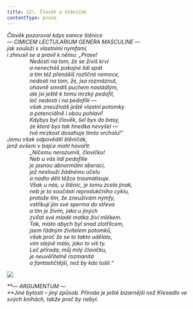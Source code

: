 ```yaml
---
title: 12\. Člověk a štěničák
contentType: prose
---
```


<section>

_Člověk pozoroval kdys samce štěnice  
— CIMICEM LECTULARIUM GENERA MASCULINE —  
jak souloží s vlastními nymfami,  
i zhnusil se a pravil k němu: „Prase!  
               Nedosti na tom, že se živíš krví  
               a nenecháš pokojné lidi spát  
               a tím též přenášíš rozličné nemoce,  
               nedosti na tom, že, jsa rozmáznut,  
               ohavně smrdíš puchem nasládlým,  
               ale jsi ještě k tomu mrzký pedofil,  
               leč nedosti i na pedofilii —  
               však zneužíváš ještě vlastní potomky  
               a potenciálně i obou pohlaví!  
               Kdybys byl člověk, šel bys do basy,  
               ze které bys tak hnedka nevyšel —  
               tvá mrzkost dosahuje tímto vrcholu!“  
Jemu však odpověděl štěničák,  
jenž ovšem v bajce mohl hovořit:  
               „Ničemu nerozumíš, človíčku!  
               Neb u vás lidí pedofilie  
               je jasnou abnormální aberací,  
               jež neslouží žádnému účelu  
               a nadto děti těžce traumatisuje.  
               Však u nás, u štěnic, je tomu zcela jinak,  
               neb je to součástí reprodukčního cyklu,  
               protože tím, že zneužívám nymfy,  
               vstřikuji jim své sperma do střeva  
               a tím je živím, jako u jiných  
               zvířat své mladé matka živí mlékem.  
               Tak, místo abych byl snad zlotřilcem,  
               jsem řádným živitelem potomků,  
               však proč že se to takto udělalo,  
               vím stejně málo, jako to víš ty.  
               Leč příroda, můj milý človíčku,  
               je neuvěřitelně rozmanitá  
               a fantastičtější, než by kdo tušil.“_

</section>

<section>

![](../Images/012.jpg)

_**— ARGUMENTUM —  
**Jiné bytosti – jiný způsob. Příroda je ještě bizarnější než Křesadlo ve svých knihách, takže proč by nebyl._

</section>
